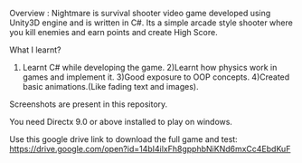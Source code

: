 Overview :
Nightmare
is survival shooter video game developed using Unity3D engine and is
written in C#. Its a simple arcade style shooter where you kill enemies and earn points and create High Score.

What I learnt?
1) Learnt C# while developing the game.
2)Learnt how physics work in games and
implement it.
3)Good exposure to OOP concepts.
4)Created basic animations.(Like fading text and images).

Screenshots are present in this repository.

You need Directx 9.0 or above installed to play on windows.

Use this google drive link to download the full game and test:
https://drive.google.com/open?id=14bI4ilxFh8gpphbNiKNd6mxCc4EbdKuF
